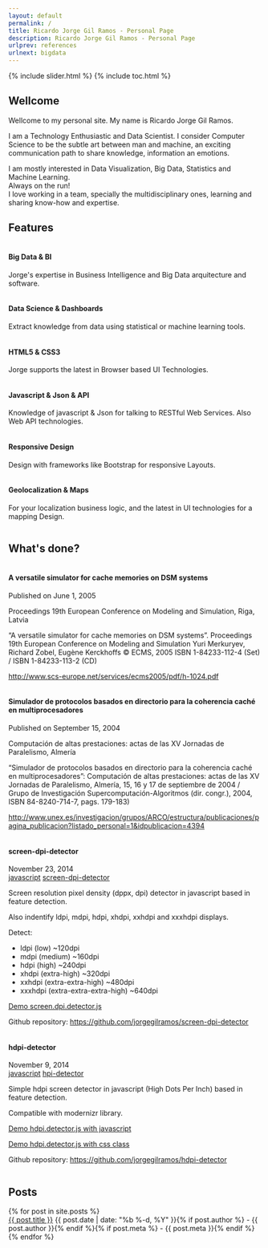 ```yaml
---
layout: default
permalink: /
title: Ricardo Jorge Gil Ramos - Personal Page
description: Ricardo Jorge Gil Ramos - Personal Page
urlprev: references
urlnext: bigdata
---
```


<section>
  <div id="" class="wrap">
{% include slider.html %}
{% include toc.html %}
    <div class="content-body">
      <section class="content-wellcome">
          <p>
            <a class="toc-item" title="Wellcome" id="wellcome"></a>
          </p>
          <h2>
            Wellcome
          </h2>
          <p><i class="fa fa-child fa-lg"></i>
          Wellcome to my personal site. My name is Ricardo Jorge Gil Ramos.</p>
          <p>
          I am a Technology Enthusiastic and Data Scientist. I consider Computer Science to be the subtle art between man and machine,
          an exciting communication path to share knowledge, information an emotions.</p>
          <p>
          I am mostly interested in Data Visualization, Big Data, Statistics and Machine Learning.<br/>Always on the run!<br/>
          I love working in a team, specially the multidisciplinary ones, learning and sharing know-how and expertise.
          </p>
          <p>
          </p>
      </section>
      <section class="content-features">
          <p>
            <a class="toc-item" title="Features" id="Features"></a>
          </p>
          <h2>
            Features
          </h2>
          <!-- Features 1 -->
          <div class="row features">
            <div class="col-sm-4 scrollimation fade-up in">
              <div class="media" id="bigdata-feature">
                <div class="icon pull-left" style="margin-right:10px">
                  <i class="media-object icon-1 fa fa-cube"></i>
                  <i class="media-object icon-2 fa fa-share-alt"></i>
                </div>
                <div class="media-body" style="overflow: hidden">
                  <h4>Big Data &amp; BI</h4>
                  <p>Jorge's expertise in Business Intelligence and Big Data arquitecture and software.</p>
                </div>
              </div>
            </div>
            <div class="col-sm-4 scrollimation fade-up d1 in">
              <div class="media" id="datascience-feature">
                <div class="icon pull-left" style="margin-right:10px">
                  <i class="media-object icon-1 fa fa-area-chart"></i>
                  <i class="media-object icon-2 fa fa-bar-chart-o"></i>
                </div>
                <div class="media-body" style="overflow: hidden">
                  <h4>Data Science &amp; Dashboards</h4>
                  <p>Extract knowledge from data using statistical or machine learning tools.</p>
                </div>
              </div>
            </div>
            <div class="col-sm-4 scrollimation fade-up d2 in">
              <div class="media" id="html5-feature">
                <div class="icon pull-left" style="margin-right:10px">
                  <i class="media-object icon-1 fa fa-html5"></i>
                  <i class="media-object icon-2 fa fa-css3"></i>
                </div>
                <div class="media-body" style="overflow: hidden">
                  <h4>HTML5 &amp; CSS3</h4>
                  <p>Jorge supports the latest in Browser based UI Technologies.</p>
                </div>
              </div>
            </div>
          </div>
          <!-- Features 2 -->
          <div class="row features">
            <div class="col-sm-4 scrollimation fade-up in">
              <div class="media" id="javascript-feature">
                <div class="icon pull-left" style="margin-right:10px">
                  <i class="media-object icon-1 fa fa-code"></i>
                  <i class="media-object icon-2 fa fa-plug"></i>
                </div>
                <div class="media-body" style="overflow: hidden">
                  <h4>Javascript &amp; Json &amp; API</h4>
                  <p>Knowledge of javascript & Json for talking to RESTful Web Services. Also Web API technologies.</p>
                </div>
              </div>
            </div>
            <div class="col-sm-4 scrollimation fade-up d1 in">
              <div class="media" id="responsive-feature">
                <div class="icon pull-left" style="margin-right:10px">
                  <i class="media-object icon-1 fa fa-mobile"></i>
                  <i class="media-object icon-2 fa fa-desktop"></i>
                </div>
                <div class="media-body" style="overflow: hidden">
                  <h4>Responsive Design</h4>
                  <p>Design with frameworks like Bootstrap for responsive Layouts.</p>
                </div>
              </div>
            </div>
            <div class="col-sm-4 scrollimation fade-up d2 in">
              <div class="media" id="geolocalization-feature">
                <div class="icon pull-left" style="margin-right:10px">
                  <i class="media-object icon-1 fa fa-map-marker"></i>
                  <i class="media-object icon-2 fa fa-globe"></i>
                </div>
                <div class="media-body" style="overflow: hidden">
                  <h4>Geolocalization &amp; Maps</h4>
                  <p>For your localization business logic, and the latest in UI technologies for a mapping Design.</p>
                </div>
              </div>
            </div>
          </div>
          <p style="clear:both"></p>
      </section>
      <section class="content-what">
        <p>
          <a class="toc-item" title="What's done?" id="what"></a>
        </p>
        <h2>
          What's done?
        </h2>
        <!-- Article entry -->
        <article class="blog-post">
          <div class="row entry">
            <div class="col-sm-1 scrollimation fade-up in">
              <div id="publication-entry-1" class="media">
                <div style="overflow: hidden" class="media-body">
                  <h4>A versatile simulator for cache memories on DSM systems</h4>
                  <time datetime="2005-06-01">Published on June 1, 2005</time>
                  <p>
                    Proceedings 19th European Conference on Modeling and Simulation, Riga, Latvia
                  </p>
                  <p>
                    “A versatile simulator for cache memories on DSM systems”. Proceedings 19th European Conference on Modeling and Simulation Yuri Merkuryev, Richard Zobel, Eugène Kerckhoffs © ECMS, 2005 ISBN 1-84233-112-4 (Set) / ISBN 1-84233-113-2 (CD) 
                  </p>
                  <p><a href="http://www.scs-europe.net/services/ecms2005/pdf/h-1024.pdf" target="_blank">http://www.scs-europe.net/services/ecms2005/pdf/h-1024.pdf</a></p>
                </div>
              </div>
            </div>
          </div>
        </article>
        <!-- Article entry -->
        <article class="blog-post">
          <div class="row entry">
            <div class="col-sm-1 scrollimation fade-up in">
              <div id="publication-entry-2" class="media">
                <div style="overflow: hidden" class="media-body">
                  <h4>Simulador de protocolos basados en directorio para la coherencia caché en multiprocesadores</h4>
                  <time datetime="2004-09-15">Published on September 15, 2004</time>
                  <p>
                    Computación de altas prestaciones: actas de las XV Jornadas de Paralelismo, Almería
                  </p>
                  <p>
                    “Simulador de protocolos basados en directorio para la coherencia caché en multiprocesadores”: Computación de altas prestaciones: actas de las XV Jornadas de Paralelismo, Almería, 15, 16 y 17 de septiembre de 2004 / Grupo de Investigación Supercomputación-Algoritmos (dir. congr.), 2004, ISBN 84-8240-714-7, pags. 179-183) 
                  </p>
                  <p><a href="http://www.unex.es/investigacion/grupos/ARCO/estructura/publicaciones/pagina_publicacion?listado_personal=1&idpublicacion=4394" target="_blank">http://www.unex.es/investigacion/grupos/ARCO/estructura/publicaciones/pagina_publicacion?listado_personal=1&idpublicacion=4394</a></p>
                </div>
              </div>
            </div>
          </div>
        </article>
        <!-- Article entry -->
        <article class="blog-post">
          <div class="row entry">
            <div class="col-sm-1 scrollimation fade-up in">
              <div id="javascript-entry-2" class="media">
                <div style="overflow: hidden" class="media-body">
                  <h4>screen-dpi-detector</h4>
                  <time datetime="2014-11-23">November 23, 2014</time>
                  <div class="post-taglist">
                    <a href="{{ site.baseurl }}/tags/#javascript-ref" class="post-tag">javascript</a>
                    <a href="{{ site.baseurl }}/tags/#screen-dpi-detector-ref" class="post-tag">screen-dpi-detector</a>
                  </div>
                  <p>
                    Screen resolution pixel density (dppx, dpi) detector in javascript based in feature detection.
                  </p>
                  <p>
                  Also indentify ldpi, mdpi, hdpi, xhdpi, xxhdpi and xxxhdpi displays.
                  </p>
                  <p>
                  Detect:
                    <ul>
                      <li>ldpi (low) ~120dpi</li>
                      <li>mdpi (medium) ~160dpi</li>
                      <li>hdpi (high) ~240dpi</li>
                      <li>xhdpi (extra-high) ~320dpi</li>
                      <li>xxhdpi (extra-extra-high) ~480dpi</li>
                      <li>xxxhdpi (extra-extra-extra-high) ~640dpi</li>
                    </ul>
                  </p>
                  <p><a href="./test/demo.html" target="_blank">Demo screen.dpi.detector.js</a></p>
                  <p>Github repository: <a href="https://github.com/jorgegilramos/screen-dpi-detector" target="_blank">https://github.com/jorgegilramos/screen-dpi-detector</a></p>
                </div>
              </div>
            </div>
          </div>
        </article>
        <!-- Article entry -->
        <article class="blog-post">
          <div class="row entry">
            <div class="col-sm-1 scrollimation fade-up in">
              <div id="javascript-entry-1" class="media">
                <div style="overflow: hidden" class="media-body">
                  <h4>hdpi-detector</h4>
                  <time datetime="2014-11-09">November 9, 2014</time>
                  <div class="post-taglist">
                    <a href="{{ site.baseurl }}/tags/#javascript-ref" class="post-tag">javascript</a>
                    <a href="{{ site.baseurl }}/tags/#hdpi-detector-ref" class="post-tag">hpi-detector</a>
                  </div>
                  <p>
                    Simple hdpi screen detector in javascript (High Dots Per Inch) based in feature detection.
                  </p>
                  <p>
                    Compatible with modernizr library.
                  </p>
                  <p><a href="./test/demo_javascript.html" target="_blank">Demo hdpi.detector.js with javascript</a></p>
                  <p><a href="./test/demo_css.html" target="_blank">Demo hdpi.detector.js with css class</a></p>
                  <p>Github repository: <a href="https://github.com/jorgegilramos/hdpi-detector" target="_blank">https://github.com/jorgegilramos/hdpi-detector</a></p>
                </div>
              </div>
            </div>
          </div>
        </article>
      </section>
      <section class="content-posts">
        <p>
          <a class="toc-item" title="Posts" id="Posts"></a>
        </p>
        <h2>Posts</h2>
        <div class="posts">
          {% for post in site.posts %}
            <article class="blog-post">
              <div class="row entry">
                <a class="post-link" href="{{ post.url | prepend: site.baseurl }}">{{ post.title }}</a>
                <!--span class="post-date">{{ post.date | date: "%b %-d, %Y" }}</span-->
                <time datetime="{{ post.date | date: "%F" }}">{{ post.date | date: "%b %-d, %Y" }}{% if post.author %} - {{ post.author }}{% endif %}{% if post.meta %} - {{ post.meta }}{% endif %}</time>
              </div>  
            </article>
          {% endfor %}
        </div>
      </section>
    </div>
  </div>
</section>
<!--<p class="rss-subscribe">subscribe <a href="{{ "/feed.xml" | prepend: site.baseurl }}">via RSS</a></p>-->

